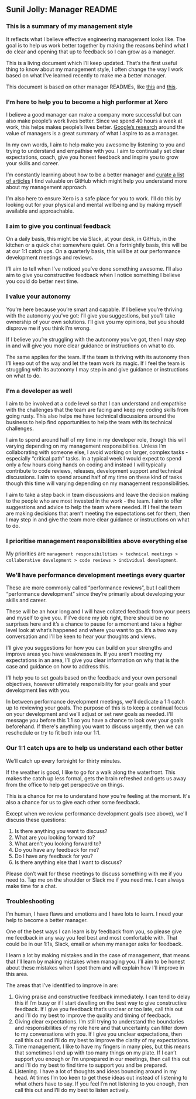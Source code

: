 ## Sunil Jolly: Manager README

### This is a summary of my management style
It reflects what I believe effective engineering management looks like. The goal is to help us work better together by making the reasons behind what I do clear and opening that up to feedback so I can grow as a manager.

This is a living document which I’ll keep updated. That’s the first useful thing to know about my management style, I often change the way I work based on what I’ve learned recently to make me a better manager.

This document is based on other manager READMEs, like [this](https://matthewnewkirk.com/2017/09/20/share-your-manager-readme/) and [this](https://docs.google.com/presentation/d/1RBnVvwJm7YBD2JZZ7y4HuQYf8pIx5ULKz4KIj3_uCDY/edit#slide=id.p).


### I’m here to help you to become a high performer at Xero
I believe a good manager can make a company more successful but can also make people’s work lives better. Since we spend 40 hours a week at work, this helps makes people’s lives better. [Google’s research](https://www.inc.com/david-van-rooy/take-a-sneak-peak-inside-google-and-its-world-without-managers.html) around the value of managers is a great summary of what I aspire to as a manager.

In my own words, I aim to help make you awesome by listening to you and trying to understand and empathise with you. I aim to continually set clear expectations, coach, give you honest feedback and inspire you to grow your skills and career.

I’m constantly learning about how to be a better manager and [curate a list of articles](CURATED_ARTICLES.md) I find valuable on GitHub which might help you understand more about my management approach.

I’m also here to ensure Xero is a safe place for you to work. I’ll do this by looking out for your physical and mental wellbeing and by making myself available and approachable.


### I aim to give you continual feedback
On a daily basis, this might be via Slack, at your desk, in GitHub, in the kitchen or a quick chat somewhere quiet. On a fortnightly basis, this will be at our 1:1 catch ups. On a quarterly basis, this will be at our performance development meetings and reviews.

I’ll aim to tell when I’ve noticed you’ve done something awesome. I’ll also aim to give you constructive feedback when I notice something I believe you could do better next time.


### I value your autonomy
You’re here because you’re smart and capable.
If I believe you’re thriving with the autonomy you've got:
I’ll give you suggestions, but you’ll take ownership of your own solutions.
I’ll give you my opinions, but you should disprove me if you think I’m wrong.

If I believe you’re struggling with the autonomy you’ve got, then I may step in and will give you more clear guidance or instructions on what to do.

The same applies for the team. If the team is thriving with its autonomy then I’ll keep out of the way and let the team work its magic. If I feel the team is struggling with its autonomy I may step in and give guidance or instructions on what to do.


### I’m a developer as well
I aim to be involved at a code level so that I can understand and empathise with the challenges that the team are facing and keep my coding skills from going rusty. This also helps me have technical discussions around the business to help find opportunities to help the team with its technical challenges.

I aim to spend around half of my time in my developer role, though this will varying depending on my management responsibilities. Unless I’m collaborating with someone else, I avoid working on larger, complex tasks - especially “critical path” tasks. In a typical week I would expect to spend only a few hours doing hands on coding and instead I will typically contribute to code reviews, releases, development support and technical discussions. I aim to spend around half of my time on these kind of tasks though this time will varying depending on my management responsibilities. 

I aim to take a step back in team discussions and leave the decision making to the people who are most invested in the work - the team. I aim to offer suggestions and advice to help the team where needed. If I feel the team are making decisions that aren’t meeting the expectations set for them, then I may step in and give the team more clear guidance or instructions on what to do.


### I prioritise management responsibilities above everything else
My priorities are `management responsibilities > technical meetings > collaborative development > code reviews > individual development`.


### We’ll have performance development meetings every quarter
These are more commonly called “performance reviews”, but I call them “performance development” since they’re primarily about developing your skills and career.

These will be an hour long and I will have collated feedback from your peers and myself to give you. If I’ve done my job right, there should be no surprises here and it’s a chance to pause for a moment and take a higher level look at what’s happened and where you want to go. It’s a two way conversation and I'll be keen to hear your thoughts and views. 

I’ll give you suggestions for how you can build on your strengths and improve areas you have weaknesses in. If you aren’t meeting my expectations in an area, I’ll give you clear information on why that is the case and guidance on how to address this.

I’ll help you to set goals based on the feedback and your own personal objectives, however ultimately responsibility for your goals and your development lies with you.

In between performance development meetings, we'll dedicate a 1:1 catch up to reviewing your goals. The purpose of this is to keep a continual focus on your development and we'll adjust or set new goals as needed. I'll message you before this 1:1 so you have a chance to look over your goals beforehand. If there's anything you want to discuss urgently, then we can reschedule or try to fit both into our 1:1.


### Our 1:1 catch ups are to help us understand each other better
We’ll catch up every fortnight for thirty minutes.

If the weather is good, I like to go for a walk along the waterfront. This makes the catch up less formal, gets the brain refreshed and gets us away from the office to help get perspective on things. 

This is a chance for me to understand how you're feeling at the moment. It's also a chance for us to give each other some feedback.

Except when we review performance development goals (see above), we'll discuss these questions:
1. Is there anything you want to discuss?
1. What are you looking forward to?
1. What aren't you looking forward to?
1. Do you have any feedback for me?
1. Do I have any feedback for you?
1. Is there anything else that I want to discuss?

Please don’t wait for these meetings to discuss something with me if you need to. Tap me on the shoulder or Slack me if you need me. I can always make time for a chat.


### Troubleshooting
I’m human, I have flaws and emotions and I have lots to learn. I need your help to become a better manager.

One of the best ways I can learn is by feedback from you, so please give me feedback in any way you feel best and most comfortable with. That could be in our 1:1s, Slack, email or when my manager asks for feedback.

I learn a lot by making mistakes and in the case of management, that means that I’ll learn by making mistakes when managing you. I’ll aim to be honest about these mistakes when I spot them and will explain how I’ll improve in this area.

The areas that I’ve identified to improve in are:
1. Giving praise and constructive feedback immediately. I can tend to delay this if I’m busy or if I start dwelling on the best way to give constructive feedback. If I give you feedback that’s unclear or too late, call this out and I’ll do my best to improve the quality and timing of feedback.
1. Giving clear expectations. I’m still trying to understand the boundaries and responsibilities of my role here and that uncertainty can filter down to my conversations with you. If I give you unclear expectations, then call this out and I’ll do my best to improve the clarity of my expectations.
1. Time management. I like to have my fingers in many pies, but this means that sometimes I end up with too many things on my plate. If I can’t support you enough or I’m unprepared in our meetings, then call this out and I’ll do my best to find time to support you and be prepared.
1. Listening. I have a lot of thoughts and ideas bouncing around in my head. At times I’m too keen to get these ideas out instead of listening to what others have to say. If you feel I’m not listening to you enough, then call this out and I’ll do my best to listen actively.
